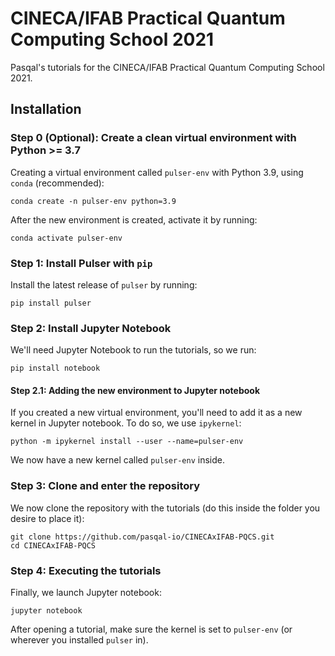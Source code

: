 # CINECA/IFAB Practical Quantum Computing School 2021
Pasqal's tutorials for the CINECA/IFAB Practical Quantum Computing School 2021.

## Installation

### Step 0 (Optional): Create a clean virtual environment with Python >= 3.7

Creating a virtual environment called `pulser-env` with Python 3.9, using `conda` (recommended):

```
conda create -n pulser-env python=3.9
```

After the new environment is created, activate it by running:

```
conda activate pulser-env 
```

### Step 1: Install Pulser with `pip`

Install the latest release of `pulser` by running:

```
pip install pulser
```

### Step 2: Install Jupyter Notebook

We'll need Jupyter Notebook to run the tutorials, so we run:

```
pip install notebook
```

#### Step 2.1: Adding the new environment to Jupyter notebook

If you created a new virtual environment, you'll need to add it as a new kernel in Jupyter notebook. To do so, we use `ipykernel`:

```
python -m ipykernel install --user --name=pulser-env
```
We now have a new kernel called `pulser-env` inside.

### Step 3: Clone and enter the repository

We now clone the repository with the tutorials (do this inside the folder you desire to place it):

```
git clone https://github.com/pasqal-io/CINECAxIFAB-PQCS.git
cd CINECAxIFAB-PQCS
```
### Step 4: Executing the tutorials

Finally, we launch Jupyter notebook:

```
jupyter notebook
```
After opening a tutorial, make sure the kernel is set to `pulser-env` (or wherever you installed `pulser` in).
